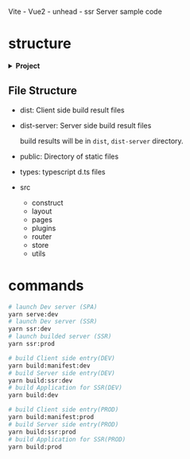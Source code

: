 Vite - Vue2 - unhead - ssr Server sample code

# structure

<details>
<summary><b>Project</b></summary>
  
| Package Manager | Bundler | Server  | Framework | Router     | Status |
| --------------- | ------- | ------- | --------- | ---------- | ------ |
| Yarn            | Vite    | Express | Vue2      | vue-router | pinia  |

</details>

## File Structure

- dist: Client side build result files
- dist-server: Server side build result files

  build results will be in `dist`, `dist-server` directory.

- public: Directory of static files
- types: typescript d.ts files
- src
  - construct
  - layout
  - pages
  - plugins
  - router
  - store
  - utils

# commands

```bash
# launch Dev server (SPA)
yarn serve:dev
# launch Dev server (SSR)
yarn ssr:dev
# launch builded server (SSR)
yarn ssr:prod

# build Client side entry(DEV)
yarn build:manifest:dev
# build Server side entry(DEV)
yarn build:ssr:dev
# build Application for SSR(DEV)
yarn build:dev

# build Client side entry(PROD)
yarn build:manifest:prod
# build Server side entry(PROD)
yarn build:ssr:prod
# build Application for SSR(PROD)
yarn build:prod
```
